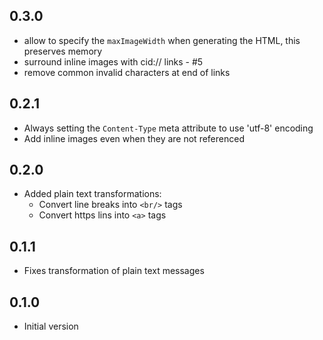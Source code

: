 ## 0.3.0
- allow to specify the `maxImageWidth` when generating the HTML, this preserves memory
- surround inline images with cid:// links - #5
- remove common invalid characters at end of links

## 0.2.1
- Always setting the `Content-Type` meta attribute to use 'utf-8' encoding
- Add inline images even when they are not referenced

## 0.2.0

- Added plain text transformations:
  - Convert line breaks into `<br/>` tags
  - Convert https lins into `<a>` tags

## 0.1.1

- Fixes transformation of plain text messages

## 0.1.0

- Initial version
